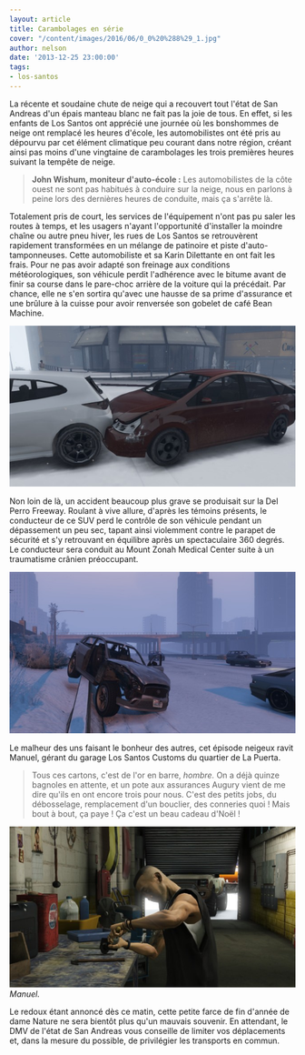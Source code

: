 ```yaml
---
layout: article
title: Carambolages en série
cover: "/content/images/2016/06/0_0%20%288%29_1.jpg"
author: nelson
date: '2013-12-25 23:00:00'
tags:
- los-santos
---
```


La récente et soudaine chute de neige qui a recouvert tout l'état de San Andreas d'un épais manteau blanc ne fait pas la joie de tous. En effet, si les enfants de Los Santos ont apprécié une journée où les bonshommes de neige ont remplacé les heures d'école, les automobilistes ont été pris au dépourvu par cet élément climatique peu courant dans notre région, créant ainsi pas moins d'une vingtaine de carambolages les trois premières heures suivant la tempête de neige.

> **John Wishum, moniteur d'auto-école :** Les automobilistes de la côte ouest ne sont pas habitués à conduire sur la neige, nous en parlons à peine lors des dernières heures de conduite, mais ça s'arrête là.

Totalement pris de court, les services de l'équipement n'ont pas pu saler les routes à temps, et les usagers n'ayant l'opportunité d'installer la moindre chaîne ou autre pneu hiver, les rues de Los Santos se retrouvèrent rapidement transformées en un mélange de patinoire et piste d'auto-tamponneuses. Cette automobiliste et sa Karin Dilettante en ont fait les frais. Pour ne pas avoir adapté son freinage aux conditions météorologiques, son véhicule perdit l'adhérence avec le bitume avant de finir sa course dans le pare-choc arrière de la voiture qui la précédait. Par chance, elle ne s'en sortira qu'avec une hausse de sa prime d'assurance et une brûlure à la cuisse pour avoir renversée son gobelet de café Bean Machine.

![](/content/images/2016/06/0_0%20%288%29_1.jpg)

Non loin de là, un accident beaucoup plus grave se produisait sur la Del Perro Freeway. Roulant à vive allure, d'après les témoins présents, le conducteur de ce SUV perd le contrôle de son véhicule pendant un dépassement un peu sec, tapant ainsi violemment contre le parapet de sécurité et s'y retrouvant en équilibre après un spectaculaire 360 degrés. Le conducteur sera conduit au Mount Zonah Medical Center suite à un traumatisme crânien préoccupant.

![](/content/images/2016/06/0_0%20%289%29_1.jpg)

Le malheur des uns faisant le bonheur des autres, cet épisode neigeux ravit Manuel, gérant du garage Los Santos Customs du quartier de La Puerta.

> Tous ces cartons, c'est de l'or en barre, _hombre._ On a déjà quinze bagnoles en attente, et un pote aux assurances Augury vient de me dire qu'ils en ont encore trois pour nous. C'est des petits jobs, du débosselage, remplacement d'un bouclier, des conneries quoi ! Mais bout à bout, ça paye ! Ça c'est un beau cadeau d'Noël !

![Manuel.](/content/images/2016/06/0_0%20%287%29_2.jpg)
_Manuel._

Le redoux étant annoncé dès ce matin, cette petite farce de fin d'année de dame Nature ne sera bientôt plus qu'un mauvais souvenir. En attendant, le DMV de l'état de San Andreas vous conseille de limiter vos déplacements et, dans la mesure du possible, de privilégier les transports en commun.

<!--kg-card-end: markdown-->
